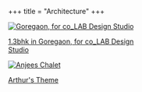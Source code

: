 +++
title = "Architecture"
+++

<div class="container-fluid">
  <div class="row">
    <div class="col-sm">
      <div class="card no-border" style="width: 18rem;">
        <a class ="custom-card" href="/architecture/Goregaon">
          <img class="card-img-top" src="/img/architecture/covers/1.3bhk in Goregaon, for co_LAB Design Studio.jpeg" alt="Goregaon, for co_LAB Design Studio">
          <p class="text-center">1.3bhk in Goregaon, for co_LAB Design Studio</p>
        </a>
      </div>
    </div>

  <div class="col-sm">
    <div class="card no-border" style="width: 18rem;">
      <a class ="custom-card" href="/architecture/arthurs-theme">
        <img class="card-img-top" src="/img/architecture/covers/Arthurs-Cover.gif" alt="Anjees Chalet">
        <p class="text-center">Arthur's Theme</p>
      </a>
    </div>
  </div>

  <div class="col-sm">
  </div>

  </div>
</div>